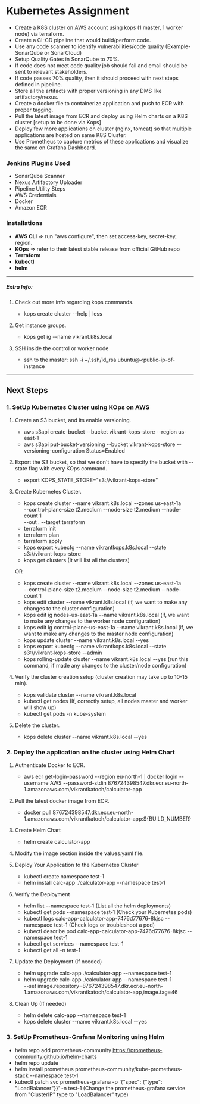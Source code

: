 # Kubernetes Assignment

- Create a K8S cluster on AWS account using kops (1 master, 1 worker node) via terraform.
- Create a CI-CD pipeline that would build/perform code.
- Use any code scanner to identify vulnerabilities/code quality (Example-SonarQube or SonarCloud)
- Setup Quality Gates in SonarQube to 70%.
- If code does not meet code quality job should fail and email should be sent to relevant stakeholders.
- If code passes 70% quality, then it should proceed with next steps defined in pipeline.
- Store all the artifacts with proper versioning in any DMS like artifactory/nexus.
- Create a docker file to containerize application and push to ECR with proper tagging.
- Pull the latest image from ECR and deploy using Helm charts on a K8S cluster [setup to be done via Kops]
- Deploy few more applications on cluster (nginx, tomcat) so that multiple applications are hosted on same K8S Cluster.
- Use Prometheus to capture metrics of these applications and visualize the same on Grafana Dashboard.

### Jenkins Plugins Used

- SonarQube Scanner
- Nexus Artifactory Uploader
- Pipeline Utility Steps
- AWS Credentials
- Docker
- Amazon ECR

### Installations

- **AWS CLI** => run "aws configure", then set access-key, secret-key, region.
- **KOps** => refer to their latest stable release from official GitHub repo
- **Terraform**
- **kubectl**
- **helm**

***
##### Extra Info:
1. Check out more info regarding kops commands.
   - kops create cluster --help | less
   
2. Get instance groups. 
   - kops get ig --name vikrant.k8s.local

3. SSH inside the control or worker node
   - ssh to the master: ssh -i ~/.ssh/id_rsa ubuntu@<public-ip-of-instance
***

## Next Steps

### 1. SetUp Kubernetes Cluster using KOps on AWS

1. Create an S3 bucket, and its enable versioning.
    - aws s3api create-bucket --bucket vikrant-kops-store --region us-east-1
    - aws s3api put-bucket-versioning --bucket vikrant-kops-store --versioning-configuration Status=Enabled
   
2. Export the S3 bucket, so that we don't have to specify the bucket with --state flag with every KOps command.
    - export KOPS_STATE_STORE="s3://vikrant-kops-store"

3. Create Kubernetes Cluster.
   - kops create cluster --name vikrant.k8s.local --zones us-east-1a \
      --control-plane-size t2.medium --node-size t2.medium --node-count 1 \
      --out . --target terraform
   - terraform init
   - terraform plan
   - terraform apply
   - kops export kubecfg --name vikrantkops.k8s.local --state s3://vikrant-kops-store
   - kops get clusters (It will list all the clusters)

   OR

   - kops create cluster --name vikrant.k8s.local --zones us-east-1a \
     --control-plane-size t2.medium --node-size t2.medium --node-count 1
   - kops edit cluster --name vikrant.k8s.local (if, we want to make any changes to the cluster configuration)
   - kops edit ig nodes-us-east-1a --name vikrant.k8s.local (if, we want to make any changes to the worker node configuration)
   - kops edit ig control-plane-us-east-1a --name vikrant.k8s.local (if, we want to make any changes to the master node configuration)
   - kops update cluster --name vikrant.k8s.local --yes
   - kops export kubecfg --name vikrantkops.k8s.local --state s3://vikrant-kops-store --admin
   - kops rolling-update cluster --name vikrant.k8s.local --yes (run this command, if made any changes to the cluster/node configuration)

4. Verify the cluster creation setup (cluster creation may take up to 10-15 min).
   - kops validate cluster --name vikrant.k8s.local
   - kubectl get nodes (If, correctly setup, all nodes master and worker will show up)
   - kubectl get pods -n kube-system

5. Delete the cluster.
   - kops delete cluster --name vikrant.k8s.local --yes

### 2. Deploy the application on the cluster using Helm Chart

1. Authenticate Docker to ECR.
   - aws ecr get-login-password --region eu-north-1 | docker login --username AWS --password-stdin 876724398547.dkr.ecr.eu-north-1.amazonaws.com/vikrantkatoch/calculator-app

2. Pull the latest docker image from ECR.
   - docker pull 876724398547.dkr.ecr.eu-north-1.amazonaws.com/vikrantkatoch/calculator-app:${BUILD_NUMBER}
   
3. Create Helm Chart
   - helm create calculator-app

4. Modify the image section inside the values.yaml file.

5. Deploy Your Application to the Kubernetes Cluster
   - kubectl create namespace test-1
   - helm install calc-app ./calculator-app --namespace test-1

6. Verify the Deployment
   - helm list --namespace test-1 (List all the helm deployments)
   - kubectl get pods --namespace test-1 (Check your Kubernetes pods)
   - kubectl logs calc-app-calculator-app-7476d77676-8kjsc --namespace test-1 (Check logs or troubleshoot a pod)
   - kubectl describe pod calc-app-calculator-app-7476d77676-8kjsc --namespace test-1
   - kubectl get services --namespace test-1
   - kubectl get all -n test-1

7. Update the Deployment (If needed) 
   - helm upgrade calc-app ./calculator-app --namespace test-1
   - helm upgrade calc-app ./calculator-app --namespace test-1 \
     --set image.repository=876724398547.dkr.ecr.eu-north-1.amazonaws.com/vikrantkatoch/calculator-app,image.tag=46

8. Clean Up (If needed)
   - helm delete calc-app --namespace test-1
   - kops delete cluster --name vikrant.k8s.local --yes

### 3. SetUp Prometheus-Grafana Monitoring using Helm

   - helm repo add prometheus-community https://prometheus-community.github.io/helm-charts
   - helm repo update
   - helm install prometheus prometheus-community/kube-prometheus-stack --namespace test-1
   - kubectl patch svc prometheus-grafana -p '{"spec": {"type": "LoadBalancer"}}' -n test-1 (Change the prometheus-grafana service from "ClusterIP" type to "LoadBalancer" type)